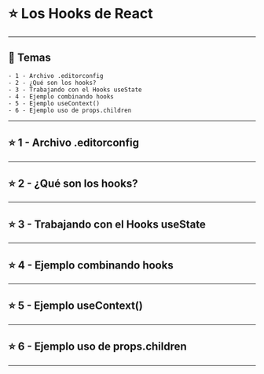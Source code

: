# :star: Los Hooks de React

---

## :book: Temas

```
- 1 - Archivo .editorconfig
- 2 - ¿Qué son los hooks?
- 3 - Trabajando con el Hooks useState
- 4 - Ejemplo combinando hooks
- 5 - Ejemplo useContext()
- 6 - Ejemplo uso de props.children
```

---

## :star: 1 - Archivo .editorconfig

---

## :star: 2 - ¿Qué son los hooks?

---

## :star: 3 - Trabajando con el Hooks useState

---

## :star: 4 - Ejemplo combinando hooks

---

## :star: 5 - Ejemplo useContext()


---

## :star: 6 - Ejemplo uso de props.children

---
